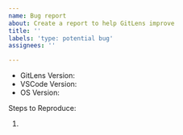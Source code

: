 ```yaml
---
name: Bug report
about: Create a report to help GitLens improve
title: ''
labels: 'type: potential bug'
assignees: ''

---
```


<!-- Please search existing issues to avoid creating duplicates. -->
<!-- Also for any git related or intermittent issues, please enable output channel logging by setting `"gitlens.outputLevel": "debug"` in your settings.json. This will enable logging to the `GitLens` & `GitLens (Git)` channels in the Output pane. Once enabled, please attempt to reproduce the issue (if possible) and attach the log lines from both channels.
-->

- GitLens Version:
  <!-- Use Help > Report Issue to prefill these. -->
- VSCode Version:
- OS Version:

Steps to Reproduce:

1.
